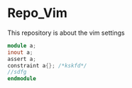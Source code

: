 # Repo_Vim
This repository is about the vim settings
```verilog
module a;
inout a;
assert a;
constraint a{}; /*kskfd*/
//sdfg
endmodule
```
